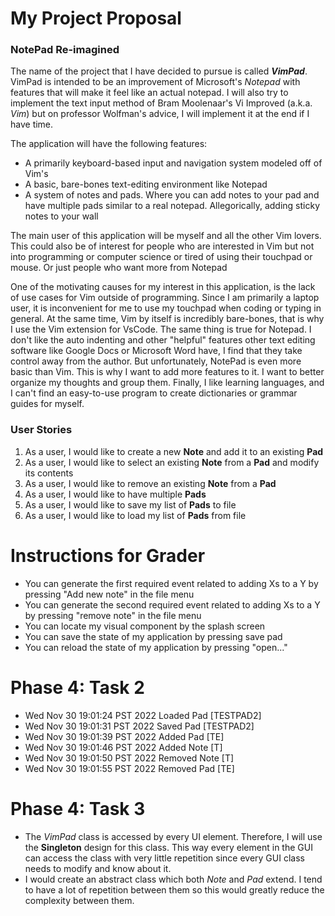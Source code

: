 # My Project Proposal

### NotePad Re-imagined

The name of the project that I have decided to pursue is called ***VimPad***. 
VimPad is intended to be an improvement of Microsoft's *Notepad* 
with features that will make it feel like an actual notepad. I will also try to implement the text input method of 
Bram Moolenaar's Vi Improved (a.k.a. *Vim*) but on professor Wolfman's advice, 
I will implement it at the end if I have time.

The application will have the following features:
- A primarily keyboard-based input and navigation 
system modeled off of Vim's
- A basic, bare-bones text-editing environment like Notepad
- A system of notes and pads. Where you can add notes to your pad and have multiple pads similar to a real notepad. 
Allegorically, adding sticky notes to your wall 

The main user of this application will be myself and all the other Vim lovers. This could also be of interest for 
people who are interested in Vim but not into 
programming or computer science or tired of using their touchpad or mouse. Or just people who want more from Notepad

One of the motivating causes for my interest in this application,
is the lack of use cases for Vim outside of programming. Since I am primarily a laptop user, it is inconvenient for me 
to use my touchpad when coding or typing in general. At the same time, Vim by itself is incredibly bare-bones, 
that is why I use the Vim extension for VsCode. The same thing is true for Notepad. I don't like the auto indenting 
and other "helpful" features other text editing software like Google Docs or Microsoft Word have, I find that they
take control away from the author. But unfortunately, NotePad is even more basic than Vim. This is why I
want to add more features to it. I want to better organize my thoughts and group them.
Finally, I like learning languages, and I can't find an easy-to-use program to
create dictionaries or grammar guides for myself.

### User Stories

1. As a user, I would like to create a new **Note** and add it to an existing **Pad**
2. As a user, I would like to select an existing **Note** from a **Pad** and modify its contents
3. As a user, I would like to remove an existing **Note** from a **Pad**
4. As a user, I would like to have multiple **Pads**
5. As a user, I would like to save my list of **Pads** to file
6. As a user, I would like to load my list of **Pads** from file

# Instructions for Grader

- You can generate the first required event related to adding Xs to a Y by pressing "Add new note" in the file menu
- You can generate the second required event related to adding Xs to a Y by pressing "remove note" in the file menu
- You can locate my visual component by the splash screen
- You can save the state of my application by pressing save pad
- You can reload the state of my application by pressing "open..."

# Phase 4: Task 2 
- Wed Nov 30 19:01:24 PST 2022 Loaded Pad [TESTPAD2]
- Wed Nov 30 19:01:31 PST 2022 Saved Pad [TESTPAD2]
- Wed Nov 30 19:01:39 PST 2022 Added Pad [TE]
- Wed Nov 30 19:01:46 PST 2022 Added Note [T]
- Wed Nov 30 19:01:50 PST 2022 Removed Note [T]
- Wed Nov 30 19:01:55 PST 2022 Removed Pad [TE]

#  Phase 4: Task 3

- The *VimPad* class is accessed by every UI element. Therefore, I will use the **Singleton** design for this class. 
This way every element in the GUI can access the class with very little repetition since every GUI class  needs 
to modify and know about it.
- I would create an abstract class which both *Note* and *Pad* extend. I tend to have a lot of repetition between them 
so this would greatly reduce the complexity between them. 
